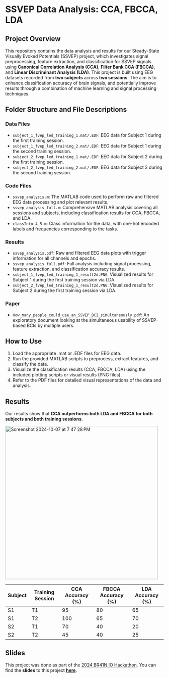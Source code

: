 # SSVEP Data Analysis: CCA, FBCCA, LDA


## Project Overview
This repository contains the data analysis and results for our Steady-State Visually Evoked Potentials (SSVEP) project, which investigates signal preprocessing, feature extraction, and classification for SSVEP signals using **Canonical Correlation Analysis (CCA)**, **Filter Bank CCA (FBCCA)**, and **Linear Discriminant Analysis (LDA)**. This project is built using EEG datasets recorded from **two subjects** across **two sessions**. The aim is to enhance classification accuracy of brain signals, and potentially improve results through a combination of machine learning and signal processing techniques.

## Folder Structure and File Descriptions

### Data Files
- `subject_1_fvep_led_training_1.mat/.EDF`: EEG data for Subject 1 during the first training session.
- `subject_1_fvep_led_training_2.mat/.EDF`: EEG data for Subject 1 during the second training session.
- `subject_2_fvep_led_training_1.mat/.EDF`: EEG data for Subject 2 during the first training session.
- `subject_2_fvep_led_training_2.mat/.EDF`: EEG data for Subject 2 during the second training session.

### Code Files
- `ssvep_analysis.m`: The MATLAB code used to perform raw and filtered EEG data processing and plot relevant results.
- `ssvep_analysis_full.m`: Comprehensive MATLAB analysis covering all sessions and subjects, including classification results for CCA, FBCCA, and LDA.
- `classInfo_4_5.m`: Class information for the data, with one-hot encoded labels and frequencies corresponding to the tasks.

### Results
- `ssvep_analysis.pdf`: Raw and filtered EEG data plots with trigger information for all channels and epochs.
- `ssvep_analysis_full.pdf`: Full analysis including signal processing, feature extraction, and classification accuracy results.
- `subject_1_fvep_led_training_1_result2d.PNG`: Visualized results for Subject 1 during the first training session via LDA.
- `subject_2_fvep_led_training_1_result2d.PNG`: Visualized results for Subject 2 during the first training session via LDA.

### Paper
- `How_many_people_could_use_an_SSVEP_BCI_simultaneously.pdf`: An exploratory document looking at the simultaneous usability of SSVEP-based BCIs by multiple users.

## How to Use
1. Load the appropriate .mat or .EDF files for EEG data.
2. Run the provided MATLAB scripts to preprocess, extract features, and classify the data.
3. Visualize the classification results (CCA, FBCCA, LDA) using the included plotting scripts or visual results (PNG files).
4. Refer to the PDF files for detailed visual representations of the data and analysis.

## Results
Our results show that **CCA outperforms both LDA and FBCCA for both subjects and both training sessions**. 


<img width="485" alt="Screenshot 2024-10-07 at 7 47 28 PM" src="https://github.com/user-attachments/assets/adbaf378-fb55-468b-8d06-2ca4497e8252">



| Subject | Training Session | CCA Accuracy (%) | FBCCA Accuracy (%) | LDA Accuracy (%) |
|---------|----------|------------------|--------------------|------------------|
| S1      | T1       | 95               | 80                 | 65               |
| S1      | T2       | 100              | 65                 | 70               |
| S2      | T1       | 70               | 40                 | 20               |
| S2      | T2       | 45               | 40                 | 25               |


## Slides
This project was done as part of the [2024 BR41N.IO Hackathon](https://www.br41n.io/IEEE-SMC-2024). You can find the **slides** to this project **[here](https://docs.google.com/presentation/d/1HL1KEYquqq7TUbjNczR6fmc6t5TpPdv-/edit?usp=drive_link&ouid=112230274661781285675&rtpof=true&sd=true)**.  
